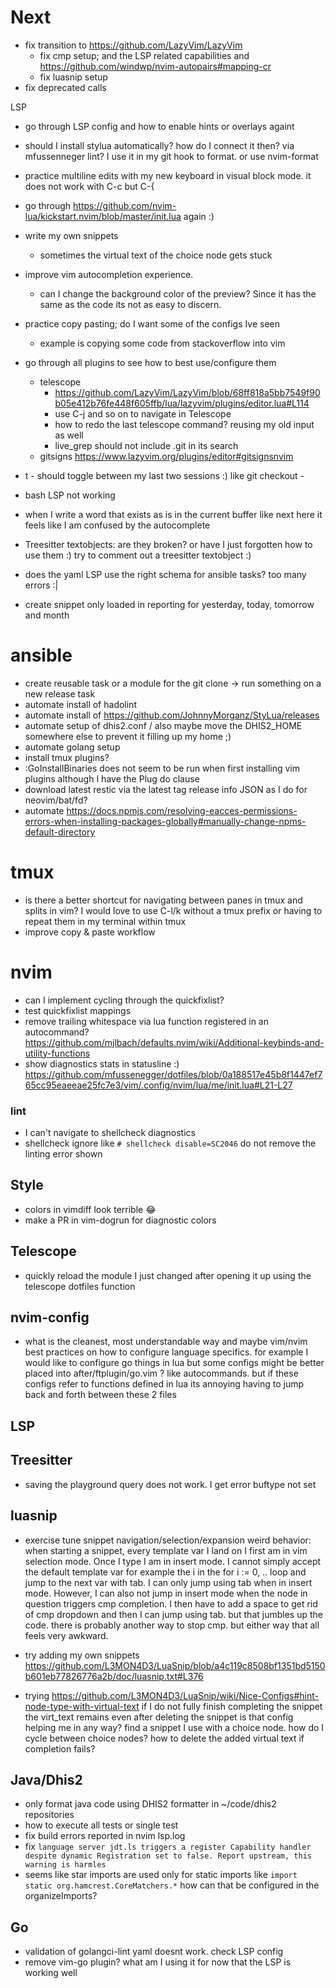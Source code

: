 # Next

* fix transition to https://github.com/LazyVim/LazyVim
  * fix cmp setup; and the LSP related capabilities and https://github.com/windwp/nvim-autopairs#mapping-cr
  * fix luasnip setup
* fix deprecated calls

LSP
* go through LSP config and how to enable hints or overlays againt

* should I install stylua automatically? how do I connect it then? via mfussenneger lint?
  I use it in my git hook to format. or use nvim-format
* practice multiline edits with my new keyboard in visual block mode. it does not work with C-c but C-{

* go through https://github.com/nvim-lua/kickstart.nvim/blob/master/init.lua again :)

* write my own snippets
  * sometimes the virtual text of the choice node gets stuck
* improve vim autocompletion experience.
  * can I change the background color of the preview? Since it has the same as the code its not as
  easy to discern.
* practice copy pasting; do I want some of the configs Ive seen
  * example is copying some code from stackoverflow into vim

* go through all plugins to see how to best use/configure them
  * telescope
    * https://github.com/LazyVim/LazyVim/blob/68ff818a5bb7549f90b05e412b76fe448f605ffb/lua/lazyvim/plugins/editor.lua#L114
    * use C-j and so on to navigate in Telescope
    * how to redo the last telescope command? reusing my old input as well
    * live_grep should not include .git in its search
  * gitsigns https://www.lazyvim.org/plugins/editor#gitsignsnvim

* t - should toggle between my last two sessions :) like git checkout -
* bash LSP not working
* when I write a word that exists as is in the current buffer like next here it feels like
I am confused by the autocomplete
* Treesitter textobjects: are they broken? or have I just forgotten how to use them :) try to comment out a treesitter textobject :)
* does the yaml LSP use the right schema for ansible tasks? too many errors :|
* create snippet only loaded in reporting for yesterday, today, tomorrow and month

# ansible

* create reusable task or a module for the git clone -> run something on a new release task
* automate install of hadolint
* automate install of https://github.com/JohnnyMorganz/StyLua/releases
* automate setup of dhis2.conf / also maybe move the DHIS2_HOME somewhere else to prevent it filling up my home ;)
* automate golang setup
* install tmux plugins?
* :GoInstallBinaries does not seem to be run when first installing vim plugins although I have the
Plug do clause
* download latest restic via the latest tag release info JSON as I do for neovim/bat/fd?
* automate https://docs.npmjs.com/resolving-eacces-permissions-errors-when-installing-packages-globally#manually-change-npms-default-directory

# tmux

* is there a better shortcut for navigating between panes in tmux and splits in vim? I would love to
use C-l/k without a tmux prefix or having to repeat them in my terminal within tmux
* improve copy & paste workflow

# nvim

* can I implement cycling through the quickfixlist?
* test quickfixlist mappings
* remove trailing whitespace via lua function registered in an autocommand?
https://github.com/mjlbach/defaults.nvim/wiki/Additional-keybinds-and-utility-functions
* show diagnostics stats in statusline :) https://github.com/mfussenegger/dotfiles/blob/0a188517e45b8f1447ef765cc95eaeeae25fc7e3/vim/.config/nvim/lua/me/init.lua#L21-L27

### lint

* I can't navigate to shellcheck diagnostics
* shellcheck ignore like `# shellcheck disable=SC2046` do not remove the linting error shown

## Style

* colors in vimdiff look terrible :joy:
* make a PR in vim-dogrun for diagnostic colors

## Telescope

* quickly reload the module I just changed after opening it up using the telescope dotfiles function

## nvim-config

* what is the cleanest, most understandable way and maybe vim/nvim best
practices on how to configure language specifics. for example I would like to
configure go things in lua but some configs might be better placed into
after/ftplugin/go.vim ? like autocommands. but if these configs refer to
functions defined in lua its annoying having to jump back and forth between
these 2 files

## LSP

## Treesitter

* saving the playground query does not work. I get error buftype not set

## luasnip

* exercise tune snippet navigation/selection/expansion
weird behavior: when starting a snippet, every template var I land on
I first am in vim selection mode. Once I type I am in insert mode.
I cannot simply accept the default template var for example the
i in the for i := 0, .. loop and jump to the next var with tab.
I can only jump using tab when in insert mode. However, I can also
not jump in insert mode when the node in question triggers cmp completion.
I then have to add a space to get rid of cmp dropdown and then I can jump
using tab. but that jumbles up the code. there is probably another
way to stop cmp. but either way that all feels very awkward.

* try adding my own snippets
https://github.com/L3MON4D3/LuaSnip/blob/a4c119c8508bf1351bd5150b601eb77826776a2b/doc/luasnip.txt#L376

* trying https://github.com/L3MON4D3/LuaSnip/wiki/Nice-Configs#hint-node-type-with-virtual-text
 if I do not fully finish completing the snippet the virt_text remains even
 after deleting the snippet
 is that config helping me in any way? find a snippet I use with a choice
 node. how do I cycle between choice nodes?
 how to delete the added virtual text if completion fails?

## Java/Dhis2

* only format java code using DHIS2 formatter in ~/code/dhis2 repositories
* how to execute all tests or single test
* fix build errors reported in nvim lsp.log
* fix
`language server jdt.ls triggers a register Capability handler despite dynamic Registration set to false. Report upstream, this warning is harmles`
* seems like star imports are used only for static imports like
`import static org.hamcrest.CoreMatchers.*`
how can that be configured in the organizeImports?

## Go

* validation of golangci-lint yaml doesnt work. check LSP config
* remove vim-go plugin? what am I using it for now that the LSP is working well
